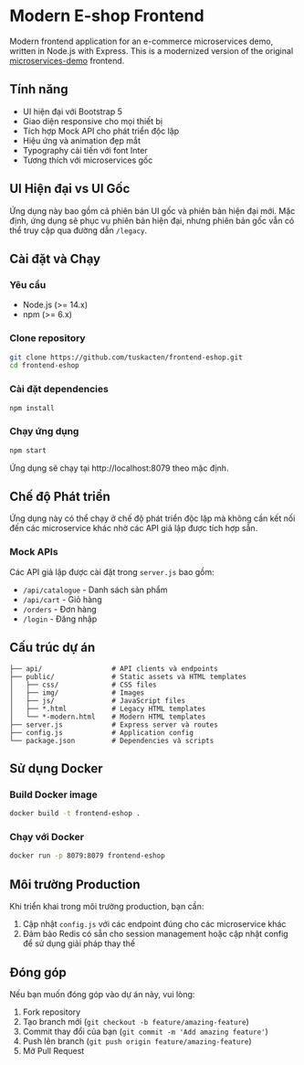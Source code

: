 # Modern E-shop Frontend

Modern frontend application for an e-commerce microservices demo, written in Node.js with Express. This is a modernized version of the original [microservices-demo](https://github.com/microservices-demo/microservices-demo) frontend.

## Tính năng

- UI hiện đại với Bootstrap 5
- Giao diện responsive cho mọi thiết bị
- Tích hợp Mock API cho phát triển độc lập
- Hiệu ứng và animation đẹp mắt
- Typography cải tiến với font Inter
- Tương thích với microservices gốc

## UI Hiện đại vs UI Gốc

Ứng dụng này bao gồm cả phiên bản UI gốc và phiên bản hiện đại mới. Mặc định, ứng dụng sẽ phục vụ phiên bản hiện đại, nhưng phiên bản gốc vẫn có thể truy cập qua đường dẫn `/legacy`.

## Cài đặt và Chạy

### Yêu cầu

- Node.js (>= 14.x)
- npm (>= 6.x)

### Clone repository

```bash
git clone https://github.com/tuskacten/frontend-eshop.git
cd frontend-eshop
```

### Cài đặt dependencies

```bash
npm install
```

### Chạy ứng dụng

```bash
npm start
```

Ứng dụng sẽ chạy tại http://localhost:8079 theo mặc định.

## Chế độ Phát triển

Ứng dụng này có thể chạy ở chế độ phát triển độc lập mà không cần kết nối đến các microservice khác nhờ các API giả lập được tích hợp sẵn.

### Mock APIs

Các API giả lập được cài đặt trong `server.js` bao gồm:

- `/api/catalogue` - Danh sách sản phẩm
- `/api/cart` - Giỏ hàng
- `/orders` - Đơn hàng
- `/login` - Đăng nhập

## Cấu trúc dự án

```
├── api/                 # API clients và endpoints
├── public/              # Static assets và HTML templates
│   ├── css/             # CSS files
│   ├── img/             # Images
│   ├── js/              # JavaScript files
│   ├── *.html           # Legacy HTML templates
│   └── *-modern.html    # Modern HTML templates
├── server.js            # Express server và routes
├── config.js            # Application config
└── package.json         # Dependencies và scripts
```

## Sử dụng Docker

### Build Docker image

```bash
docker build -t frontend-eshop .
```

### Chạy với Docker

```bash
docker run -p 8079:8079 frontend-eshop
```

## Môi trường Production

Khi triển khai trong môi trường production, bạn cần:

1. Cập nhật `config.js` với các endpoint đúng cho các microservice khác
2. Đảm bảo Redis có sẵn cho session management hoặc cập nhật config để sử dụng giải pháp thay thế

## Đóng góp

Nếu bạn muốn đóng góp vào dự án này, vui lòng:

1. Fork repository
2. Tạo branch mới (`git checkout -b feature/amazing-feature`)
3. Commit thay đổi của bạn (`git commit -m 'Add amazing feature'`)
4. Push lên branch (`git push origin feature/amazing-feature`)
5. Mở Pull Request
